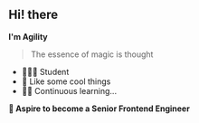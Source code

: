 ## Hi! there

**I'm Agility**
> The essence of magic is thought

- 🧑🏻‍🎓 Student
- 💭 Like some cool things
- ✍🏻 Continuous learning...


**🦄 Aspire to become a Senior Frontend Engineer**
 
 

<!-- ### Hi there 👋 -->

<!-- 
**Agility6/Agility6** is a ✨ _special_ ✨ repository because its `README.md` (this file) appears on your GitHub profile.

Here are some ideas to get you started:

- 🔭 I’m currently working on ...
- 🌱 I’m currently learning ...
- 👯 I’m looking to collaborate on ...
- 🤔 I’m looking for help with ...
- 💬 Ask me about ...
- 📫 How to reach me: ...
- 😄 Pronouns: ...
- ⚡ Fun fact: ...
 -->
